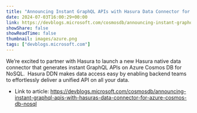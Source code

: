 ```yaml
---
title: "Announcing Instant GraphQL APIs with Hasura Data Connector for Azure Cosmos DB for NoSQL"
date: 2024-07-03T16:00:29+00:00
link: https://devblogs.microsoft.com/cosmosdb/announcing-instant-graphql-apis-with-hasuras-data-connector-for-azure-cosmos-db-nosql
showShare: false
showReadTime: false
thumbnail: images/azure.png
tags: ["devblogs.microsoft.com"]
---
```

We’re excited to partner with Hasura to launch a new Hasura native data connector that generates instant GraphQL APIs on Azure Cosmos DB for NoSQL.  Hasura DDN makes data access easy by enabling backend teams to effortlessly deliver a unified API on all your data.

- Link to article: https://devblogs.microsoft.com/cosmosdb/announcing-instant-graphql-apis-with-hasuras-data-connector-for-azure-cosmos-db-nosql